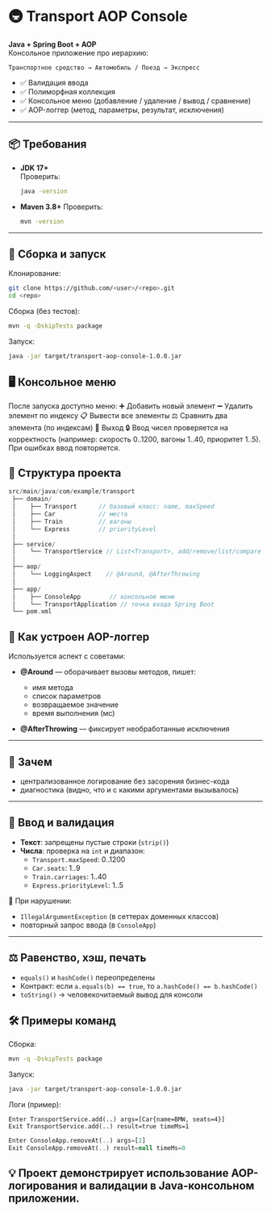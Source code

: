 # 🚇 Transport AOP Console

**Java + Spring Boot + AOP**  
Консольное приложение про иерархию:

`Транспортное средство → Автомобиль / Поезд → Экспресс`

- ✅ Валидация ввода  
- ✅ Полиморфная коллекция  
- ✅ Консольное меню (добавление / удаление / вывод / сравнение)  
- ✅ AOP-логгер (метод, параметры, результат, исключения)

---

## 📦 Требования

- **JDK 17+**  
  Проверить:  
  ```bash
  java -version

- **Maven 3.8+**
  Проверить:
  ```bash
  mvn -version
---

## 🚀 Сборка и запуск

Клонирование:
  ```bash
  git clone https://github.com/<user>/<repo>.git
  cd <repo>
```
Сборка (без тестов):
```bash
mvn -q -DskipTests package
```
Запуск:
```bash
java -jar target/transport-aop-console-1.0.0.jar
```

## 🖥️ Консольное меню
После запуска доступно меню:
  ➕ Добавить новый элемент
  ➖ Удалить элемент по индексу
  📋 Вывести все элементы
  ⚖️ Сравнить два элемента (по индексам)
  🚪 Выход
🔒 Ввод чисел проверяется на корректность (например: скорость 0..1200, вагоны 1..40, приоритет 1..5).
При ошибках ввод повторяется.

## 📂 Структура проекта
```swift
src/main/java/com/example/transport
 ├── domain/
 │    ├── Transport      // базовый класс: name, maxSpeed
 │    ├── Car            // места
 │    ├── Train          // вагоны
 │    └── Express        // priorityLevel
 │
 ├── service/
 │    └── TransportService // List<Transport>, add/remove/list/compare
 │
 ├── aop/
 │    └── LoggingAspect    // @Around, @AfterThrowing
 │
 ├── app/
 │    ├── ConsoleApp        // консольное меню
 │    └── TransportApplication // точка входа Spring Boot
 └── pom.xml
```

## 📜 Как устроен AOP-логгер

Используется аспект с советами:

- **@Around** — оборачивает вызовы методов, пишет:
  - имя метода  
  - список параметров  
  - возвращаемое значение  
  - время выполнения (мс)  

- **@AfterThrowing** — фиксирует необработанные исключения  

---

## 🎯 Зачем

- централизованное логирование без засорения бизнес-кода  
- диагностика (видно, что и с какими аргументами вызывалось)  

---

## 🧹 Ввод и валидация

- **Текст**: запрещены пустые строки (`strip()`)  
- **Числа**: проверка на `int` и диапазон:  
  - `Transport.maxSpeed`: 0..1200  
  - `Car.seats`: 1..9  
  - `Train.carriages`: 1..40  
  - `Express.priorityLevel`: 1..5  

📌 При нарушении:  
- `IllegalArgumentException` (в сеттерах доменных классов)  
- повторный запрос ввода (в `ConsoleApp`)  

---

## ⚖️ Равенство, хэш, печать

- `equals()` и `hashCode()` переопределены  
- Контракт: если `a.equals(b) == true`, то `a.hashCode() == b.hashCode()`  
- `toString()` → человекочитаемый вывод для консоли  


## 🛠️ Примеры команд
Сборка:

```bash
mvn -q -DskipTests package
```
Запуск:
```bash
java -jar target/transport-aop-console-1.0.0.jar
```
Логи (пример):
```pgsql
Enter TransportService.add(..) args=[Car{name=BMW, seats=4}]
Exit TransportService.add(..) result=true timeMs=1
```
```sql
Enter ConsoleApp.removeAt(..) args=[2]
Exit ConsoleApp.removeAt(..) result=null timeMs=0
```

## 💡 Проект демонстрирует использование AOP-логирования и валидации в Java-консольном приложении.
